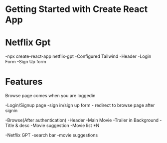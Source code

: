 # Getting Started with Create React App

# Netflix Gpt
-npx create-react-app netflix-gpt
-Configured Tailwind
-Header
-Login Form
-Sign Up form

# Features
Browse page comes when you are loggedin

-Login/Signup page
    -sign in/sign up form
    - redirect to browse page after signin

-Browse(After authentication)
    -Header
    -Main Movie
        -Trailer in Background
        -Title & desc
        -Movie suggestion
            -Movie list *N

-Netflix GPT
    -search bar
    -movie suggestions